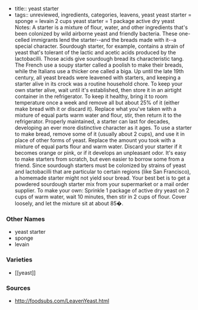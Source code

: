 - title:: yeast starter
- tags:: unreviewed, ingredients, categories, leavens, yeast
yeast starter = sponge = levain 2 cups yeast starter = 1 package active dry yeast Notes: A starter is a mixture of flour, water, and other ingredients that's been colonized by wild airborne yeast and friendly bacteria. These one-celled immigrants lend the starter--and the breads made with it--a special character. Sourdough starter, for example, contains a strain of yeast that's tolerant of the lactic and acetic acids produced by the lactobacilli. Those acids give sourdough bread its characteristic tang. The French use a soupy starter called a poolish to make their breads, while the Italians use a thicker one called a biga. Up until the late 19th century, all yeast breads were leavened with starters, and keeping a starter alive in its crock was a routine household chore. To keep your own starter alive, wait until it's established, then store it in an airtight container in the refrigerator. To keep it healthy, bring it to room temperature once a week and remove all but about 25% of it (either make bread with it or discard it). Replace what you've taken with a mixture of equal parts warm water and flour, stir, then return it to the refrigerator. Properly maintained, a starter can last for decades, developing an ever more distinctive character as it ages. To use a starter to make bread, remove some of it (usually about 2 cups), and use it in place of other forms of yeast. Replace the amount you took with a mixture of equal parts flour and warm water. Discard your starter if it becomes orange or pink, or if it develops an unpleasant odor. It's easy to make starters from scratch, but even easier to borrow some from a friend. Since sourdough starters must be colonized by strains of yeast and lactobacilli that are particular to certain regions (like San Francisco), a homemade starter might not yield sour bread. Your best bet is to get a powdered sourdough starter mix from your supermarket or a mail order supplier. To make your own: Sprinkle 1 package of active dry yeast on 2 cups of warm water, wait 10 minutes, then stir in 2 cups of flour. Cover loosely, and let the mixture sit at about 85�.

### Other Names

* yeast starter
* sponge
* levain

### Varieties

* [[yeast]]

### Sources
* http://foodsubs.com/LeavenYeast.html
